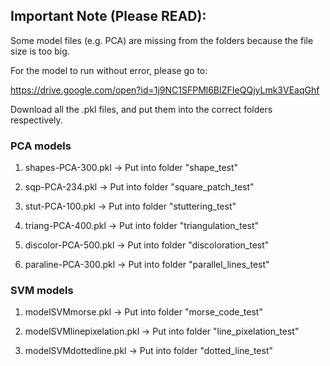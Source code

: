 ## Important Note (Please READ):

Some model files (e.g. PCA) are missing from the folders because the file size is too big.

For the model to run without error, please go to:

https://drive.google.com/open?id=1j9NC1SFPMl6BIZFIeQQjyLmk3VEaqGhf

Download all the .pkl files, and put them into the correct folders respectively.

### PCA models

1. shapes-PCA-300.pkl -> Put into folder "shape_test"

2. sqp-PCA-234.pkl -> Put into folder "square_patch_test"

3. stut-PCA-100.pkl -> Put into folder "stuttering_test"

4. triang-PCA-400.pkl -> Put into folder "triangulation_test"

5. discolor-PCA-500.pkl -> Put into folder "discoloration_test"

6. paraline-PCA-300.pkl -> Put into folder "parallel_lines_test"

### SVM models

1. modelSVMmorse.pkl -> Put into folder "morse_code_test"

2. modelSVMlinepixelation.pkl -> Put into folder "line_pixelation_test"

3. modelSVMdottedline.pkl -> Put into folder "dotted_line_test"
